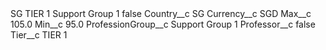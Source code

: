 <?xml version="1.0" encoding="UTF-8"?>
<CustomMetadata xmlns="http://soap.sforce.com/2006/04/metadata" xmlns:xsi="http://www.w3.org/2001/XMLSchema-instance" xmlns:xsd="http://www.w3.org/2001/XMLSchema">
    <label>SG TIER 1 Support Group 1</label>
    <protected>false</protected>
    <values>
        <field>Country__c</field>
        <value xsi:type="xsd:string">SG</value>
    </values>
    <values>
        <field>Currency__c</field>
        <value xsi:type="xsd:string">SGD</value>
    </values>
    <values>
        <field>Max__c</field>
        <value xsi:type="xsd:double">105.0</value>
    </values>
    <values>
        <field>Min__c</field>
        <value xsi:type="xsd:double">95.0</value>
    </values>
    <values>
        <field>ProfessionGroup__c</field>
        <value xsi:type="xsd:string">Support Group 1</value>
    </values>
    <values>
        <field>Professor__c</field>
        <value xsi:type="xsd:boolean">false</value>
    </values>
    <values>
        <field>Tier__c</field>
        <value xsi:type="xsd:string">TIER 1</value>
    </values>
</CustomMetadata>
